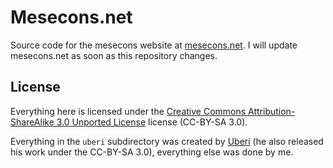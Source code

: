 # Mesecons.net
Source code for the mesecons website at [mesecons.net](http://mesecons.net). I will update mesecons.net as soon as this repository changes.

## License
Everything here is licensed under the [Creative Commons Attribution-ShareAlike 3.0 Unported License](http://creativecommons.org/licenses/by-sa/3.0/deed.en_US) license (CC-BY-SA 3.0).

Everything in the `uberi` subdirectory was created by [Uberi](https://github.com/Uberi) (he also released his work under the CC-BY-SA 3.0), everything else was done by me.
